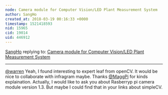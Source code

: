 ```yaml
---
node: Camera module for Computer Vision/LED Plant Measurement System
author: SangHo
created_at: 2018-03-19 00:16:33 +0000
timestamp: 1521418593
nid: 15965
cid: 19014
uid: 446912
---
```




[SangHo](../profile/SangHo) replying to: [Camera module for Computer Vision/LED Plant Measurement System](../notes/SangHo/03-17-2018/camera-module-for-computer-vision-led-plant-measurement-system)

----
[@warren](/profile/warren) Yeah, I found interesting to expert leaf from openCV. It would be nice to collaborate with infragram maybe.
Thanks [@MaggPi](/profile/MaggPi) for kinds explaination. Actually, I would like to ask you about Rasberryp pi camera module version 1.3. But maybe I could find that in your links about simpleCV.
